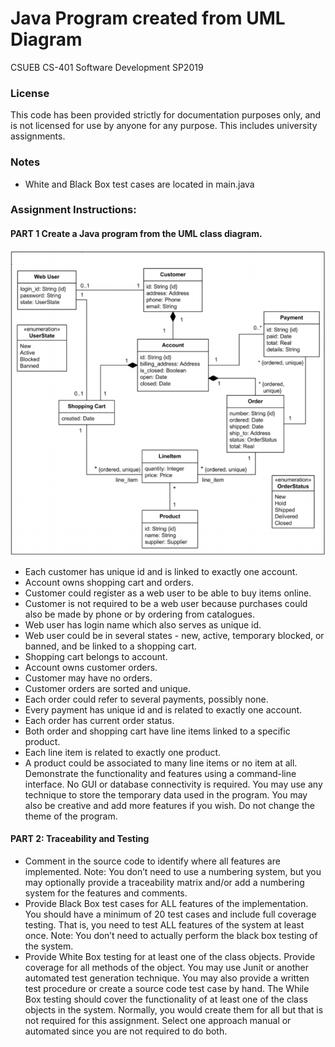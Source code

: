 # Java Program created from UML Diagram
CSUEB CS-401 Software Development SP2019

### License
This code has been provided strictly for documentation purposes only, and is not licensed for use by anyone for any purpose. This includes university assignments.

### Notes
- White and Black Box test cases are located in main.java

### Assignment Instructions:
#### PART 1 Create a Java program from the UML class diagram.

![GitHub Project Screenshot](screenshots/uml.png)

- Each customer has unique id and is linked to exactly one account.
- Account owns shopping cart and orders.
- Customer could register as a web user to be able to buy items online.
- Customer is not required to be a web user because purchases could also be made by
phone or by ordering from catalogues.
- Web user has login name which also serves as unique id.
- Web user could be in several states - new, active, temporary blocked, or banned, and be
linked to a shopping cart.
- Shopping cart belongs to account.
- Account owns customer orders.
- Customer may have no orders.
- Customer orders are sorted and unique.
- Each order could refer to several payments, possibly none.
- Every payment has unique id and is related to exactly one account.
- Each order has current order status.
- Both order and shopping cart have line items linked to a specific product.
- Each line item is related to exactly one product.
- A product could be associated to many line items or no item at all.
Demonstrate the functionality and features using a command-line interface. No GUI or
database connectivity is required. You may use any technique to store the temporary data used
in the program. You may also be creative and add more features if you wish. Do not change the
theme of the program.

#### PART 2: Traceability and Testing
- Comment in the source code to identify where all features are implemented. Note: You
don’t need to use a numbering system, but you may optionally provide a traceability
matrix and/or add a numbering system for the features and comments.
- Provide Black Box test cases for ALL features of the implementation. You should have a
minimum of 20 test cases and include full coverage testing. That is, you need to test ALL
features of the system at least once. Note: You don’t need to actually perform the black
box testing of the system.
- Provide White Box testing for at least one of the class objects. Provide coverage for all
methods of the object. You may use Junit or another automated test generation
technique. You may also provide a written test procedure or create a source code test
case by hand. The While Box testing should cover the functionality of at least one of the
class objects in the system. Normally, you would create them for all but that is not
required for this assignment. Select one approach manual or automated since you are
not required to do both.
